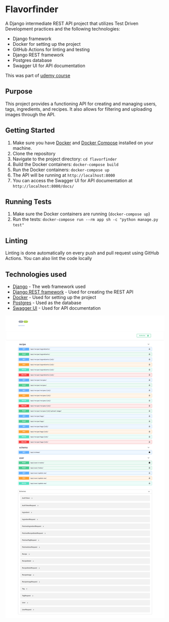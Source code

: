 # Flavorfinder

A Django intermediate REST API project that utilizes Test Driven Development practices and the following technologies:
- Django framework
- Docker for setting up the project
- GitHub Actions for linting and testing
- Django REST framework
- Postgres database
- Swagger UI for API documentation


This was part of [udemy course](https://www.udemy.com/course/django-python-advanced/)
## Purpose
This project provides a functioning API for creating and managing users, tags, ingredients, and recipes. It also allows for filtering and uploading images through the API.

## Getting Started
1. Make sure you have [Docker](https://www.docker.com/) and [Docker Compose](https://docs.docker.com/compose/) installed on your machine.
2. Clone the repository
3. Navigate to the project directory: `cd flavorfinder`
4. Build the Docker containers: `docker-compose build`
5. Run the Docker containers: `docker-compose up`
6. The API will be running at `http://localhost:8000`
7. You can access the Swagger UI for API documentation at `http://localhost:8000/docs/`

## Running Tests
1. Make sure the Docker containers are running (`docker-compose up`)
2. Run the tests: `docker-compose run --rm app sh -c "python manage.py test"    `

## Linting
Linting is done automatically on every push and pull request using GitHub Actions. You can also lint the code locally 

## Technologies used
- [Django](https://www.djangoproject.com/) - The web framework used
- [Django REST framework](https://www.django-rest-framework.org/) - Used for creating the REST API
- [Docker](https://www.docker.com/) - Used for setting up the project
- [Postgres](https://www.postgresql.org/) - Used as the database
- [Swagger UI](https://swagger.io/tools/swagger-ui/) - Used for API documentation

![img.png](img.png)
